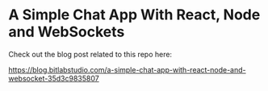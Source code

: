 # A Simple Chat App With React, Node and WebSockets

Check out the blog post related to this repo here:

https://blog.bitlabstudio.com/a-simple-chat-app-with-react-node-and-websocket-35d3c9835807
